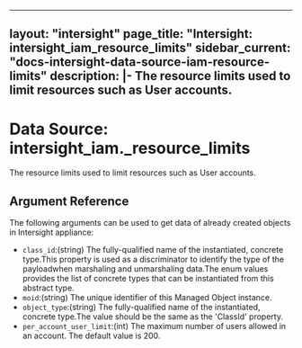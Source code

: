 
---
layout: "intersight"
page_title: "Intersight: intersight_iam_resource_limits"
sidebar_current: "docs-intersight-data-source-iam-resource-limits"
description: |-
The resource limits used to limit resources such as User accounts.
---

# Data Source: intersight_iam._resource_limits
The resource limits used to limit resources such as User accounts.
## Argument Reference
The following arguments can be used to get data of already created objects in Intersight appliance:
* `class_id`:(string) The fully-qualified name of the instantiated, concrete type.This property is used as a discriminator to identify the type of the payloadwhen marshaling and unmarshaling data.The enum values provides the list of concrete types that can be instantiated from this abstract type. 
* `moid`:(string) The unique identifier of this Managed Object instance. 
* `object_type`:(string) The fully-qualified name of the instantiated, concrete type.The value should be the same as the 'ClassId' property. 
* `per_account_user_limit`:(int) The maximum number of users allowed in an account. The default value is 200. 
